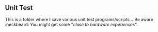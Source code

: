 ## Unit Test
This is a folder where I save various unit test programs/scripts...
Be aware :neckbeard: You might get some "*close to hardware experiences*".

